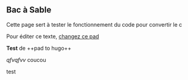 ## Bac à Sable

Cette page sert à tester le fonctionnement du code pour convertir le c

Pour éditer ce texte, [changez ce
pad](https://pad.lamyne.org/GENEPI_2022_BacaSable?both)

**Test** de ++pad to hugo++

*qfvqfvv* coucou

test
